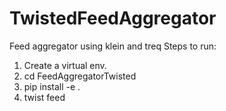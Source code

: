 # TwistedFeedAggregator
Feed aggregator using klein and treq
Steps to run:
1. Create a virtual env.
2. cd FeedAggregatorTwisted 
3. pip install -e .
4. twist feed
